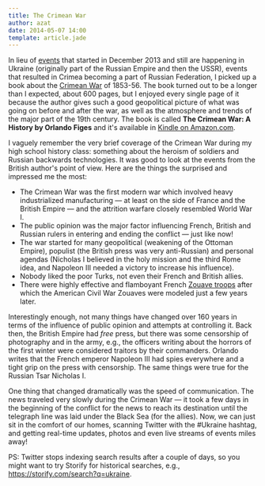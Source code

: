 ```yaml
---
title: The Crimean War
author: azat
date: 2014-05-07 14:00
template: article.jade
---
```



In lieu of [events](http://www.cnn.com/SPECIALS/2014/ukraine/) that started in December 2013 and still are happening in Ukraine (originally part of the Russian Empire and then the USSR), events that resulted in Crimea becoming a part of Russian Federation, I picked up a book about the [Crimean War](http://en.wikipedia.org/wiki/Crimean_War) of 1853-56. The book turned out to be a longer than I expected, about 600 pages, but I enjoyed every single page of it because the author gives such a good geopolitical picture of what was going on before and after the war, as well as the atmosphere and trends of the major part of the 19th century. The book is called **The Crimean War: A History by Orlando Figes** and it's available in [Kindle on Amazon.com](http://amzn.to/1krSGWg).

I vaguely remember the very brief coverage of the Crimean War during my high school history class: something about the heroism of soldiers and Russian backwards technologies. It was good to look at the events from the British author's point of view. Here are the things the surprised and impressed me the most:

* The Crimean War was the first modern war which involved heavy industrialized manufacturing — at least on the side of France and the British Empire — and the attrition warfare closely resembled World War I.
* The public opinion was the major factor influencing French, British and Russian rulers in entering and ending the conflict — just like now!
* The war started for many geopolitical (weakening of the Ottoman Empire), populist (the British press was very anti-Russian) and personal agendas (Nicholas I believed in the holy mission and the third Rome idea, and Napoleon III needed a victory to increase his influence).
* Nobody liked the poor Turks, not even their French and British allies.
* There were highly effective and flamboyant French [Zouave troops](http://en.wikipedia.org/wiki/Zouave) after which the American Civil War Zouaves were modeled just a few years later.

Interestingly enough, not many things have changed over 160 years in terms of the influence of public opinion and attempts at controlling it. Back then, the British Empire had *free* press, but there was some censorship of photography and in the army, e.g., the officers writing about the horrors of the first winter were considered traitors by their commanders. Orlando writes that the French emperor Napoleon III had spies everywhere and a tight grip on the press with censorship. The same things were true for the Russian Tsar Nicholas I.

One thing that changed dramatically was the speed of communication. The news traveled very slowly during the Crimean War — it took a few days in the beginning of the conflict for the news to reach its destination until the telegraph line was laid under the Black Sea (for the allies). Now, we can just sit in the comfort of our homes, scanning Twitter with the #Ukraine hashtag, and getting real-time updates, photos and even live streams of events miles away!

PS: Twitter stops indexing search results after a couple of days, so you might want to try Storify for historical searches, e.g., <https://storify.com/search?q=ukraine>.
